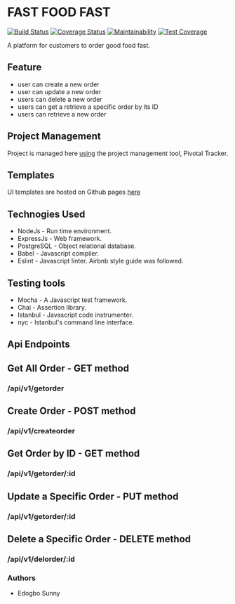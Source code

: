 # FAST FOOD FAST

[![Build Status](https://travis-ci.org/edogbosunny/Fast-Food-Fast-Cycle-36.svg?branch=ft-integrate-continous-integration-160300216)](https://travis-ci.org/edogbosunny/Fast-Food-Fast-Cycle-36) [![Coverage Status](https://coveralls.io/repos/github/edogbosunny/Fast-Food-Fast-Cycle-36/badge.svg?branch=ft-integrate-continous-integration-160300216)](https://coveralls.io/github/edogbosunny/Fast-Food-Fast-Cycle-36?branch=ft-integrate-continous-integration-160300216) [![Maintainability](https://api.codeclimate.com/v1/badges/c2e737db3ea32ed0db56/maintainability)](https://codeclimate.com/github/edogbosunny/Fast-Food-Fast-Cycle-36/maintainability) [![Test Coverage](https://api.codeclimate.com/v1/badges/c2e737db3ea32ed0db56/test_coverage)](https://codeclimate.com/github/edogbosunny/Fast-Food-Fast-Cycle-36/test_coverage)

A platform for customers to order good food fast.

## Feature

- user can create a new order
- user can update a new order
- users can delete a new order
- users can get a retrieve a specific order by its ID
- users can retrieve a new order

## Project Management

Project is managed here [using](https://www.pivotaltracker.com/n/projects/2195975) the project management tool, Pivotal Tracker.

## Templates

UI templates are hosted on Github pages [here]()

## Technogies Used

- NodeJs - Run time environment.
- ExpressJs - Web framework.
- PostgreSQL - Object relational database.
- Babel - Javascript compiler.
- Eslint - Javascript linter. Airbnb style guide was followed.

## Testing tools
* Mocha - A Javascript test framework.
* Chai - Assertion library.
* Istanbul - Javascript code instrumenter.
* nyc - Istanbul's command line interface.

## Api Endpoints

## Get All Order - GET method

### /api/v1/getorder

## Create Order - POST method

### /api/v1/createorder

## Get Order by ID - GET method

### /api/v1/getorder/:id

## Update a Specific Order - PUT method

### /api/v1/getorder/:id

## Delete a Specific Order - DELETE method

### /api/v1/delorder/:id


### Authors
* Edogbo Sunny

